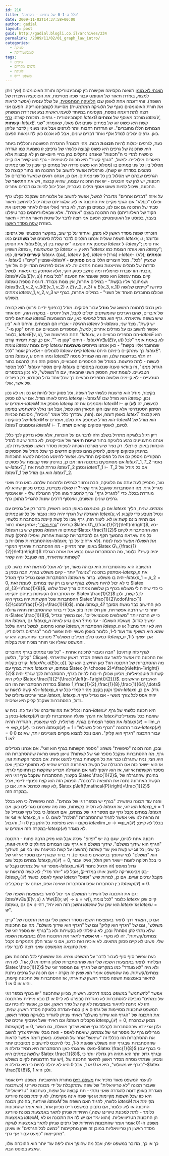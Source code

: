 ```yaml
---
id: 216
title: 'כלל ה-0-1 של גרפים - הקדמה'
date: 2009-11-02T14:37:58+00:00
author: gadial
layout: post
guid: http://gadial.blogli.co.il/archives/234
permalink: /2009/11/02/01_graph_law_intro/
categories:
  - לוגיקה
  - קומבינטוריקה
tags:
  - גרפים
  - גרפים מקריים
  - לוגיקה
  - משפט רייס
---
```

[הצגתי לא מזמן](http://www.gadial.net/?p=207) תוצאה מקסימה שקישרה בין קומבינטוריקה ותורת האוטומטים (איך ניתן למצוא, בעזרת תיאור של אוטומט עבור שפה מסויימת, את הפונקציה היוצרת של השפה). זוהי דוגמה אחת לאופן שבו [הלוגיקה המתמטית](http://he.wikipedia.org/wiki/%D7%9C%D7%95%D7%92%D7%99%D7%A7%D7%94_%D7%9E%D7%AA%D7%9E%D7%98%D7%99%D7%AA), על שלל ענפיה (אפשר לראות את תורת האוטומטים כענף של הלוגיקה המתמטית) מסייעת לקומבינטוריקה. הפעם אני רוצה לתת דוגמה נוספת, מקסימה במיוחד לטעמי.ראשית נציג את זירת המשחק הקומבינטורית - גרפים. תזכורת קצרה: [גרף](http://he.wikipedia.org/wiki/%D7%AA%D7%95%D7%A8%D7%AA_%D7%94%D7%92%D7%A8%D7%A4%D7%99%D7%9D) $latex G$ מורכב מאוסף של **צמתים** $latex V$, ו**קשתות** $latex E$. קשת היא פשוט זוג של צמתים שונים אלו מאלו, שאומרת "שני הצמתים הללו מחוברים". יש הגדרות רחבות יותר לגרפים אבל איני מעוניין לדבר עליהן כאן. גרפים יכולים למדל אלף ואחד דברים שונים, אבל לא אכנס כאן לדוגמאות הפעם.

כעת, לגרפים יכולות להיות **תכונות** רבות. מהי תכונה? ההגדרה הפשוטה והכללית ביותר היא שתכונה של גרפים היא פשוט קבוצה כלשהי של גרפים; זו נשמעת כמו הגדרה טיפשית למדי כי ה"תכונות" שאנחנו נתקלים בהן בחיי היום-יום הן לא קבוצות אלא תיאורים מילוליים. למשל, "הגרף קשיר" היא תכונה לגיטימית - גרף הוא קשיר אם קיים מסלול בין כל שני צמתים בו (מסלול הוא פשוט סדרה של צמתים כך שבין כל שני צמתים סמוכים בסדרה יש קשת). פורמלית אפשר לחשוב על התכונה הזו בתור קבוצת כל הגרפים שבהם יש מסלול בין כל שני צמתים. אם כן, אנחנו רואים שכאשר מדברים על תכונות, יש להן שני היבטים - יש את התכונה עצמה, שהיא קבוצה, ויש את ה**תיאור** של התכונה, שיכול להיות פשוט אוסף מילים בעברית, אבל יכול להיות גם דברים אחרים.

על איזה "דברים אחרים" מדובר? למשל, אפשר לחשוב על אלגוריתם שמקבל כקלט גרף ופולט "כן/לא" אם הגרף מקיים את התכונה או לא. אלגוריתם שכזה יכול להיחשב תיאור סביר של התכונה גם אם לנו, כצופים מן הצד, לא ברור (אולי אפילו לאחר שקראנו את הקוד של האלגוריתם) מה התכונה בעצם "אומרת". אלא שבאלגוריתמים כבר טיפלנו בעבר, בפוסט על האוטומטים; הפעם אני רוצה לדבר על שיטת תיאור אחרת - תיאור בעזרת [שפה מסדר ראשון](http://he.wikipedia.org/wiki/%D7%A9%D7%A4%D7%94_%D7%9E%D7%A1%D7%93%D7%A8_%D7%A8%D7%90%D7%A9%D7%95%D7%9F).

הזכרתי שפות מסדר ראשון לא מזמן, ואחזור על כך שוב, בהקשר הספציפי של גרפים: השפה שעליה אנחנו הולכים לדבר כוללת סימנים של **משתנים** כמו $latex v,u$ וכדומה; את הסימן $latex E\left(x,y\right)$ שמסמן את הטענה "יש קשת בין $latex x$ ל-$latex y$"; את סימן השוויון $latex =$, כך שמשמעות $latex x=y$ היא "$latex x$ הוא אותה הצומת כמו $latex y$"; **קשרים לוגיים**, כמו $latex \wedge$ (וגם), $latex \vee$ (או), $latex \to$(גורר) ו-$latex \neg$ (לא); ו**כמתים** - $latex \exists$ שמציין "קיים" ו-$latex \forall$ שמציין "לכל". מכל היצורים הללו בונים **פסוקים** - סדרות של סמלים שמייצגות טענות מתמטיות. לא אכנס לפרטים המדוייקים של איך הבניה הזו עובדת פורמלית ומה נחשב פסוק חוקי, אלא אסתפק בדוגמאות. למשל, $latex \forall v\exists u\left(E\left(v,u\right)\right)$ הוא פסוק שאומר את הטענה "לכל צומת $latex v$ קיים צומת $latex u$ שמחובר אליו בקשת" - במילים אחרות, אין צומת מבודד. דוגמה נוספת: $latex \exists v\_{1},v\_{2},v\_{3}\left(E\left(v\_{1},v\_{2}\right)\wedge E\left(v\_{2},v\_{3}\right)\wedge E\left(v\_{3},v\_{1}\right)\right)$ פירושו "קיימים שלושה צמתים $latex v\_{1},v\_{2},v\_{3}$ שכולם מחוברים האחד אל השני" - במילים אחרות, בגרף יש משולש.

כאן נכנס לתמונה המושג של **מודל** עבור פסוקים. מודל (בנפנוף ידיים פרוע) הוא קבוצה של איברים, שהם הערכים שהמשתנים יכולים לקבל, ושל יחסים - במקרה הזה, יחס אחד שמותאם ליחס $latex E$ שיש בשפה שתיארתי. גרף הוא מודל לגיטימי כאן, עם המשמעות הרגילה - אבריו הם הצמתים, והיחס הוא "בין $latex v$ ל-$latex u$ יש קשת". מצד שני, אפשר לחשוב גם על מודלים אחרים; למשל, המספרים הטבעיים עם היחס "קטן מ-". כלומר, $latex E\left(v,u\right)$, תחת הפרשנות של "$latex u,v$ הם מספרים טבעיים ו-$latex E$ הוא היחס "קטן מ-"". אם כן, קצת רימיתי קודם - $latex \forall v\exists u\left(E\left(v,u\right)\right)$ לא באמת אומר "לכל צומת $latex v$ קיים צומת $latex u$ שמחובר אליו בקשת" - כאן אנחנו מייחסים **משמעות** לסמלים - אלא רק אומר "לכל $latex v$ קיים $latex u$ כך שמתקיים ביניהם היחס $latex E$". מהם $latex v,u$ ומהו היחס $latex E$? זה תלוי בפרשנות שלנו, וזה מה שמודל מנסה לעשות - לתת פרשנות. במודל של המספרים הטבעיים, הפסוק הזה ניתן לתרגום בתור "לכל מספר $latex v$ קיים מספר $latex u$ הגדול ממנו", וזו בוודאי טענה שנכונה במספרים הטבעיים. לעומת זאת, הפסוק השני שהבאתי, עם ה"משולש", לא נכון במספרים הטבעיים - לא קיימים שלושה מספרים טבעיים כך שכל אחד גדול מקודמו; רק בציורים של אשר, אולי.

בקיצור, מודל הוא פרשנות כלשהי של השפה, וכל פסוק יכול להיות או נכון או לא נכון ביחס לאותו מודל. אם יש לנו פסוק $latex \varphi$ ו-$latex M$ הוא מודל שבו $latex \varphi$ נכון, אומרים ש-$latex M$ מספק את $latex \varphi$ ומסמנים את זה $latex M\vdash\varphi$ (למעשה, זה **לא** הסימון הסטנדרטי אלא כזה שבו הקו המאוזן הוא כפול, אבל אני נאלץ להשתמש בסימון הזה, שבדרך כלל אומר "מוכיח", מסיבות טכניות). באופן דומה, אם $latex T$ היא קבוצה של פסוקים ו-$latex M$ הוא מודל שמספק את כולם, אומרים ש-$latex M$ הוא מודל של $latex T$ ומסמנים $latex M\vdash T$. לסיום, לאוסף פסוקים קוראים **תורה**.

דיון רגיל בלוגיקה מתחיל בשלב הזה לדבר גם על הוכחות, אלא שלא נזדקק לכך כלל; אנחנו מתעניינים כרגע בלוגיקה בתור **שיטת תיאור** של אובייקטים, לא בתור שיטה למדל הוכחות באופן פורמלי. רק נעיר שיש מערכת הוכחה לשפות מסדר ראשון שמאפשרת לנו, בהינתן פסוקים קיימים, להסיק מהם פסוקים חדשים כך שכל מודל של הפסוקים המקוריים מספק גם את כל הפסוקים החדשים. אפשר להימנע מכניסה לנושא ההוכחות אם מסתפקים בתכונה הזו: אם כן, בהינתן שתי קבוצות של פסוקים $latex T\_{1},T\_{2}$ נאמר ש-$latex T\_{1}$ גוררת לוגית את $latex T\_{2}$ ונסמן $latex T\_{1}\vdash T\_{2}$ אם כל מודל של $latex T\_{1}$ הוא גם מודל של $latex T\_{2}$.

טוב, מספיק לעת עתה עם הלוגיקה, הבה ונחזור לגרפים ולתכונות שלהם. בואו נניח שאני מגריל גרף. מה ההסתברות שאקבל גרף קשיר? זו שאלה מצויינת, בפרט מכיוון שהיא לא מוגדרת בכלל. כדי "להגריל גרף" צריך להסביר מהו הליך ההגרלה שלי - יש אינסוף גרפים שונים ומשונים, ואינסוף דרכים שונות להגריל מתוכן גרף.

אם כן, נצטמצם באופן הבא: ראשית, נדבר רק על גרפים עם $latex n$ צמתים. שנית, הליך ההגרלה של הגרף יהיה כזה: נעבור על כל זוג צמתים $latex \left(u,v\right)$ ונטיל מטבע כדי לקבוע אם תהיה בינם קשת או לא. ליצור הזה, גרף שבו כל קשת קיימת בהסתברות כלשהי, קוראים "[גרף מקרי](http://he.wikipedia.org/wiki/%D7%92%D7%A8%D7%A4%D7%99%D7%9D_%D7%9E%D7%A7%D7%A8%D7%99%D7%99%D7%9D)"; אסמן אותו בתור $latex G\_{\frac{1}{2}}\left(n\right)$, כש-$latex n$ מסמן שיש בו $latex n$ צמתים וה-$latex \frac{1}{2}$ הוא ההסתברות לקיום קשת (כל מה שאראה בהמשך תקף גם להסתברויות קבועות אחרות, ואפילו לחלק מההסתברויות שתלויות ב-$latex n$; לא ארחיב על כך). את השאלה אפשר כעת לנסח באופן יותר מדוייק - מה ההסתברות שהגרף המקרי $latex G\_{\frac{1}{2}}\left(n\right)$ יהיה קשיר? כלומר, מה ההסתברות שאם נבצע את אותה הגרלת קשתות שתיארתי, מה שנקבל יהיה קשיר?

התשובה היא שההסתברות היא גבוהה מאוד, אך לא אוכל להראות זאת כרגע. לכן אסתפק בתכונה "צנועה" יותר - קיום משולש בגרף. הבה נסמן ב-$latex p\_{n}$ את ההסתברות שאם נגריל גרף מגודל $latex n$ יהיה בו משולש. ברור ש-$latex p\_{1}=p\_{2}=0$, כי לא יכול להיות משולש בגרף שיש בו רק שני צמתים; לעומת זאת $latex p\_{3}=\frac{1}{8}$, כי כדי שיהיה לי משולש בגרף בן שלושה צמתים צריך שכל שלוש הקשתות ביניהם יתקיימו (יש הסתברות $latex \frac{1}{2}$ לכל קשת, ולכן ההסתברות שכל הקשתות יהיו בגרף היא $latex \frac{1}{2}\cdot\frac{1}{2}\cdot\frac{1}{2}=\frac{1}{8}$). ומהו $latex p\_{4}$? כאן החישוב כבר נעשה מסובך יותר כי יש הרבה אפשרויות, והן תלויות זו בזו; אבל די ברור שההסתברות תהיה גדולה מ-$latex \frac{1}{8}$, כי יש הרבה יותר "משולשים פוטנציאליים". אם נמשיך ונגדיל את $latex n$, גם $latex p\_{n}$ ימשיך לגדול. נשאלת השאלה - עד מתי? האם נגיע לאיזה שהוא מחסום, למשל נראה שלכל $latex n$, ההסתברות $latex p\_{n}$ היא לא יותר מחצי? או שמא היא תשאף עוד ועוד ל-1, כלומר באופן מעשי יהיה אפשר לומר "בגרפים גדולים דיו, כמעט כולם מכילים משולש"? מסתבר שהתשובה היא ש-$latex p\_{n}$ אכן ישאף ל-1, והמשפט שאליו אני חותר מוכיח זאת בקלות.

הבה ונעבור לתכונה אחרת - "כל שני צמתים בגרף מחוברים" (לגרף כזה קוראים "קליק", מלשון Clique). את התכונה הזו אפשר לתאר עם השפה מסדר ראשון שתיארתי קודם בקלות: $latex \forall v,u\left(E\left(v,u\right)\right)$. מה ההסתברות של התכונה הזו? כאן החישוב הוא קל מאוד: בגרף עם $latex n$ צמתים, יש $latex {n \choose 2}=\frac{n\left(n-1\right)}{2}$ קשתות פוטנציאליות; מכיוון שכולן חייבות להיות בגרף, ההסתברות לכך שגרף יהיה קליק היא $latex \frac{1}{2^{\frac{n\left(n-1\right)}{2}}}$. האיברים הראשונים בסדרת ההסתברויות הזו הם $latex 1,\frac{1}{2},\frac{1}{8},\frac{1}{64},\dots$ ולא קשה לראות ש-$latex p\_{n}$ הולך וקטן בקצב מהיר למדי ככל ש-$latex n$ גדל. אם כן, עבור ערכים גדולים של $latex n$, $latex p\_{n}$ יהיה אפס לכל צורך מעשי - אם נגריל גרף גדול, ההסתברות שנקבל קליק היא אפסית.

הבה ונכליל את מה שדיברנו עליו עד כה. נניח ש-$latex \mathcal{P}$ היא תכונה כלשהי של גרף. נסמן ב-$latex p\left(\mathcal{P}\right)$ את הערך שאליו ההסתברות לקיום $latex \mathcal{P}$ שואפת ככל שמגדילים את מספר הצמתים בגרף. פורמלית, למי שמעוניין, ההגדרה תהיה $latex p\left(\mathcal{P}\right)=\lim\_{n\to\infty}p\_{n}\left(\mathcal{P}\right)$. ראינו כי $latex p\left(\mathcal{P}\right)=1$ עבור התכונה "הגרף מכיל משולש" ו-$latex p\left(\mathcal{P}\right)=0$ עבור התכונה "הגרף הוא קליק". האם נוכל למצוא מקרים מעניינים יותר, שאינם 0 או 1?

ובכן, הנה תכונה "טיפשית" משהו: "מספר הקשתות בגרף הוא זוגי". אם אנחנו מגרילים גרף, מה ההסתברות שנקבל מספר זוגי של קשתות? טיעון פשוט מראה שההסתברות הזו היא חצי; נניח שהגרלנו כבר את כל הקשתות בגרף למעט אחת. אם מספר הקשתות זוגי, אז הוא יישאר כזה אם ההגרלה של הקשת האחרונה תכריע שהיא לא תתווסף לגרף; ואם מספר הקשתות אי זוגי, אז הוא יהפוך לזוגי אם ההגרלה תכריע שהקשת כן תתווסף לגרף. בקיצור, ההסתברות שנקבל גרף זוגי היא $latex \frac{1}{2}$, בהינתן שההגרלה של הקשת האחרונה נתנה את התוצאה ה"נכונה". הנימוק הזה הוא קצת נפנוף-ידיימי, אבל לא קשה לפרמל אותו. אם כן, $latex p\left(\mathcal{P}\right)=\frac{1}{2}$ במקרה הזה.

והנה עוד תכונה טיפשית: "בגרף יש מספר זוגי של צמתים". למה טיפשית? כי היא בכלל לא תלויה בקשתות, שזה מה שאנחנו מגרילים כאן. אם $latex n$ הוא זוגי, אז $latex p\_{n}=1$ כי בכל גרף שנגריל על $latex n$ צמתים נקבל גרף עם מספר זוגי של צמתים, ואם $latex n$ אי זוגי אז $latex p\_{n}=0$. זה מראה לנו שאי אפשר להגיד שההסתברות "הולכת" לשום מקום - היא מזפזפת כל הזמן בין 0 ו-1, והגבול $latex \lim\_{n\to\infty}p\_{n}\left(\mathcal{P}\right)$ בכלל לא קיים; במקרה הזה אומרים ש-$latex p\left(\mathcal{P}\right)$ לא מוגדר.

תכונה אחת לסיום, שגם בה יש "זפזופ" שכזה אבל הוא מזיק הרבה פחות - התכונה "הגרף הוא שידוך מושלם". שידוך מושלם הוא גרף שבו הצמתים מחולקים לזוגות-זוגות, כך שבין כל זוג יש קשת ואין עוד קשתות (תחשבו על קשת כמייצגת שני בני זוג; השידוך הוא "מושלם" למי שתומך בנישואים מונוגמיים). די ברור שבגרף עם מספר אי זוגי של צמתים נקבל שוב $latex p\_{n}\left(\mathcal{P}\right)=0$, כי בכל חלוקה לזוגות יישאר רווק הולל; ואילו עבור מספר זוגי של צמתים נקבל ש-$latex p\_{n}\left(\mathcal{P}\right)$ גדול מאפס (זה תרגיל נחמד בקומבינטוריקה לחשב אותו במדוייק), אבל לא "יותר מדי"; לא קשה להראות ש-$latex p_{n}\left(\mathcal{P}\right)$ שואף לאפס, כאשר $latex n$ מקבל ערכים זוגיים. אם כן, למרות שיש "זפזופ" בין הסתברות אפס והסתברות שאינה אפס, אנחנו עדיין מקבלים $latex p\left(\mathcal{P}\right)=0$.

גם את התכונה של השידוך המושלם אני יכול לתאר באמצעות השפה שלי: $latex \forall v\exists u\left(E\left(v,u\right)\wedge\forall w\left(E\left(v,w\right)\to u=w\right)\right)$, כלומר "לכל צומת $latex v$ קיים שכן $latex u$, והשכן הזה הוא יחיד, דהיינו אם גם $latex w$ הוא שכן של $latex v$ אז $latex u=w$".

אם כן, הצגתי דרך לתאר באמצעות השפה מסדר ראשון שלי גם את התכונה של "קיים משולש", וגם של "הגרף הוא קליק" וגם של "הגרף הוא שידוך מושלם". מה עם התכונות שלא נתתי להן נוסחה? ובכן, לא טיפלתי לא בקשירות ולא ב"בגרף יש מספר זוגי של צמתים/קשתות". זה לא מקרי - **אי אפשר** לתאר את התכונות הללו באמצעות השפה שלי. פשוט לא קיים פסוק מתאים. לא אוכיח זאת כרגע, אם כי עבור חלק מהמקרים נקבל זאת כתוצאה מהמשפט שאני רוצה לדבר עליו.

כעת אפשר סוף סוף לעבור לדבר על המשפט עצמו. מה שמשותף לכל התכונות ש**כן** הצלחתי לתאר באמצעות השפה שלי הוא שההסתברות שלהן הייתה או 0, או 1. לא היה $latex \frac{1}{2}$ ולא היה "לא מוגדר" כמו במקרים של הגרף עם המספר זוגי של צמתים/קשתות. מה שהמשפט אומר הוא שאין זה מקרה - אם תכונה של גרפים ניתנת לתיאור באמצעות השפה מסדר ראשון שתיארתי, אז ההסתברות של התכונה קיימת, והיא או 0 או 1.

אפשר "להשתמש" במשפט בכמה דרכים. ראשית, מכיוון שהתכונה "יש בגרף מספר זוגי של צמתים" מובילה להסתברות לא מוגדרת (ובפרט לא ל-0 או 1) נובע מיידית שהתכונה הזו לא ניתנת לתיאור באמצעות לוגיקה של סדר ראשון. אם כן, אפשר להוכיח עם המשפט שתכונות מסויימות של גרפים אינן בנות-הגדרה בלוגיקה מסדר ראשון. שנית, את התכונה של "הגרף הוא שידוך מושלם" ראיתי שניתן להגדיר בלוגיקה מסדר ראשון, וגם ראיתי שעל אינסוף ערכים של $latex n$ מקבלים $latex p_{n}\left(\mathcal{P}\right)=0$; מכאן שבהכרח $latex p\left(\mathcal{P}\right)=0$, ולכן אני יודע שההסתברות לקבלת גרף שהוא שידוך מושלם, גם כאשר מגרילים גרף על מספר זוגי של צמתים, שואפת לאפס - וזאת מבלי שהייתי צריך לחשב את ההסתברות הזו בכלל! זה "שימוש" אחר של המשפט. באופן דומה אפשר לראות שההסתברות שבגרף יהיה משולש שואפת ל-1, בלי להיכנס לחישובים מסובכים יותר מאלו שהצגתי כאן: ההסתברות היא תמיד גדולה מ-$latex \frac{1}{8}$ (כי בגרף עם שלושה צמתים היא $latex \frac{1}{8}$, ובגרף גדול יותר היא תהיה רק גדולה יותר כי יש עוד הזדמנויות לקיום משולש), ומכיוון שנתתי נוסחה מסדר ראשון לתיאור התכונה של "בגרף יש משולש", היא או 0 או 1, אבל 0 היא לא יכולה להיות כי היא גדולה מ-$latex \frac{1}{8}$, ולכן היא 1.

לטעמי המשפט מאוד מזכיר את [משפט רייס](http://www.gadial.net/?p=70) מתורת החישוביות. משפט רייס אומר שעבור תכונה "לא טריוויאלית" של שפה שמתקבלת על ידי מכונת טיורינג (כשתכונה מוגדרת באופן דומה להגדרה שאני נתתי - תת קבוצה של שפות, כשתכונה "טריוויאלית" היא כזו שכל השפות מקיימות או אף שפה אינה מקיימת), לא קיימת מכונת טיורינג שיודעת, בהינתן מכונה $latex M$ כלשהי, להגיד האם השפה של $latex M$ מקיימת את התכונה או לא. כלומר, אם נתבונן במשפט רייס מכיוון אחר, הוא אומר שהתכונות היחידות שניתן לתאר באמצעות מכונת טיורינג (כלומר - לתת למכונת טיורינג שפה, באמצעות $latex M$, והוא יגיד אם יש לה את התכונה או לא) הן התכונות הטריוויאליות. משפט ה-01 אומר אומר שהתכונות היחידות של גרפים שניתן לתאר באמצעות לוגיקה מסדר ראשון הן טריוויאליות במובן זה שהן מתקיימות "כמעט לכל הגרפים" או שאינן מתקיימות "כמעט עבור אף גרף".

כך או כך, מדובר במשפט יפה; אבל מה שהופך אותו ליפה עוד יותר הוא ההוכחה שלו, שאציג בפוסט הבא.